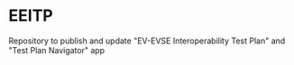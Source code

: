 # EEITP
Repository to publish and update "EV-EVSE Interoperability Test Plan" and "Test Plan Navigator" app
